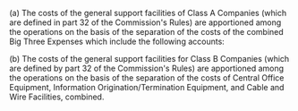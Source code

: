 (a) The costs of the general support facilities of Class A Companies (which are defined in part 32 of the Commission's Rules) are apportioned among the operations on the basis of the separation of the costs of the combined Big Three Expenses which include the following accounts:

(b) The costs of the general support facilities for Class B Companies (which are defined by part 32 of the Commission's Rules) are apportioned among the operations on the basis of the separation of the costs of Central Office Equipment, Information Origination/Termination Equipment, and Cable and Wire Facilities, combined.

